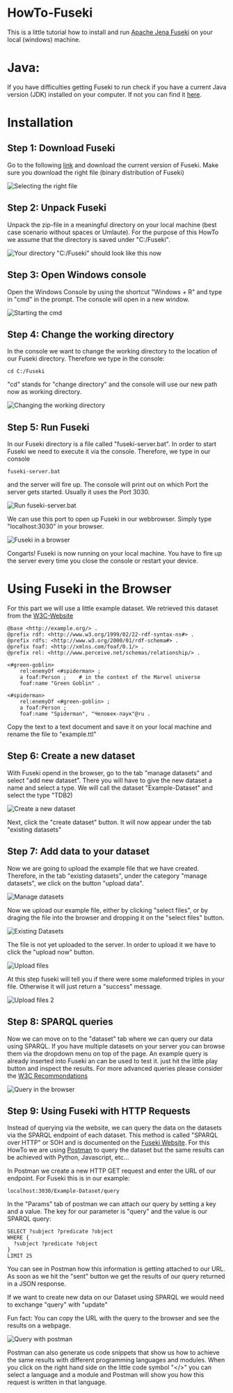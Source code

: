 # HowTo-Fuseki

This is a little tutorial how to install and run [Apache Jena Fuseki](https://jena.apache.org/documentation/fuseki2/index.html) on your local (windows) machine.

# Java:
If you have difficulties getting Fuseki to run check if you have a current Java version (JDK) installed on your computer. If not you can find it [here](https://www.oracle.com/java/technologies/downloads/).

# Installation

## Step 1: Download Fuseki

Go to the following [link](https://jena.apache.org/download/) and download the current version of Fuseki. Make sure you download the right file (binary distribution of Fuseki)

![Selecting the right file](./Files/Step_1.png)

## Step 2: Unpack Fuseki

Unpack the zip-file in a meaningful directory on your local machine (best case scenario without spaces or Umlaute). For the purpose of this HowTo we assume that the directory is saved under "C:/Fuseki".

![Your directory "C:/Fuseki" should look like this now](./Files/Step_2.png)

## Step 3: Open Windows console

Open the Windows Console by using the shortcut "Windows + R" and type in "cmd" in the prompt.
The console will open in a new window.

![Starting the cmd](./Files/Step_3.png)

## Step 4: Change the working directory

In the console we want to change the working directory to the location of our Fuseki directory. Therefore we type in the console:

```
cd C:/Fuseki
```

"cd" stands for "change directory" and the console will use our new path now as working directory.

![Changing the working directory](./Files/Step_4.png)

## Step 5: Run Fuseki

In our Fuseki directory is a file called "fuseki-server.bat". In order to start Fuseki we need to execute it via the console. Therefore, we type in our console

```
fuseki-server.bat
```

and the server will fire up. The console will print out on which Port the server gets started. Usually it uses the Port 3030.

![Run fuseki-server.bat](./Files/Step_5_1.png)

We can use this port to open up Fuseki in our webbrowser. Simply type "localhost:3030" in your browser.

![Fuseki in a browser](./Files/Step_5_2.png)

Congarts! Fuseki is now running on your local machine. You have to fire up the server every time you close the console or restart your device.

# Using Fuseki in the Browser

For this part we will use a little example dataset. We retrieved this dataset from the [W3C-Website](https://www.w3.org/TR/turtle/)

```
@base <http://example.org/> .
@prefix rdf: <http://www.w3.org/1999/02/22-rdf-syntax-ns#> .
@prefix rdfs: <http://www.w3.org/2000/01/rdf-schema#> .
@prefix foaf: <http://xmlns.com/foaf/0.1/> .
@prefix rel: <http://www.perceive.net/schemas/relationship/> .

<#green-goblin>
    rel:enemyOf <#spiderman> ;
    a foaf:Person ;    # in the context of the Marvel universe
    foaf:name "Green Goblin" .

<#spiderman>
    rel:enemyOf <#green-goblin> ;
    a foaf:Person ;
    foaf:name "Spiderman", "Человек-паук"@ru .

```

Copy the text to a text document and save it on your local machine and rename the file to "example.ttl"

## Step 6: Create a new dataset

With Fuseki opend in the browser, go to the tab "manage datasets" and select "add new dataset".
There you will have to give the new dataset a name and select a type. We will call the dataset "Example-Dataset" and select the type "TDB2)

![Create a new dataset](./Files/Step_6.png)

Next, click the "create dataset" button. It will now appear under the tab "existing datasets"

## Step 7: Add data to your dataset

Now we are going to upload the example file that we have created. Therefore, in the tab "existing datasets", under the category "manage datasets", we click on the button "upload data".

![Manage datasets](./Files/Step_7_1.png)

Now we upload our example file, either by clicking "select files", or by draging the file into the browser and dropping it on the "select files" button.

![Existing Datasets](./Files/Step_7_2.png)

The file is not yet uploaded to the server. In order to upload it we have to click the "upload now" button.

![Upload files](./Files/Step_7_3.png)

At this step fuseki will tell you if there were some maleformed triples in your file. Otherwise it will just return a "success" message.

![Upload files 2](./Files/Step_7_4.png)

## Step 8: SPARQL queries

Now we can move on to the "dataset" tab where we can query our data using SPARQL. If you have multiple datasets on your server you can browse them via the dropdown menu on top of the page. An example query is already inserted into Fuseki an can be used to test it. just hit the little play button and inspect the results. For more advanced queries please consider the [W3C Recommondations](https://www.w3.org/TR/rdf-sparql-query/)

![Query in the browser](./Files/Step_8.png)

## Step 9: Using Fuseki with HTTP Requests

Instead of querying via the website, we can query the data on the datasets via the SPARQL endpoint of each dataset. This method is called "SPARQL over HTTP" or SOH and is documented on the [Fuseki Website](https://jena.apache.org/documentation/fuseki2/soh.html). For this HowTo we are using [Postman](https://www.postman.com/) to query the dataset but the same results can be achieved with Python, Javascript, etc...

In Postman we create a new HTTP GET request and enter the URL of our endpoint. For Fuseki this is in our example:

```
localhost:3030/Example-Dataset/query
```

In the "Params" tab of postman we can attach our query by setting a key and a value. The key for our parameter is "query" and the value is our SPARQL query:

```
SELECT ?subject ?predicate ?object
WHERE {
  ?subject ?predicate ?object
}
LIMIT 25
```

You can see in Postman how this information is getting attached to our URL.
As soon as we hit the "sent" button we get the results of our query returned in a JSON response.

If we want to create new data on our Dataset using SPARQL we would need to exchange "query" with "update"

Fun fact: You can copy the URL with the query to the browser and see the results on a webpage.

![Query with postman](./Files/Step_9.png)

Postman can also generate us code snippets that show us how to achieve the same results with different programming languages and modules. When you click on the right hand side on the little code symbol "</>" you can select a language and a module and Postman will show you how this request is written in that language.



